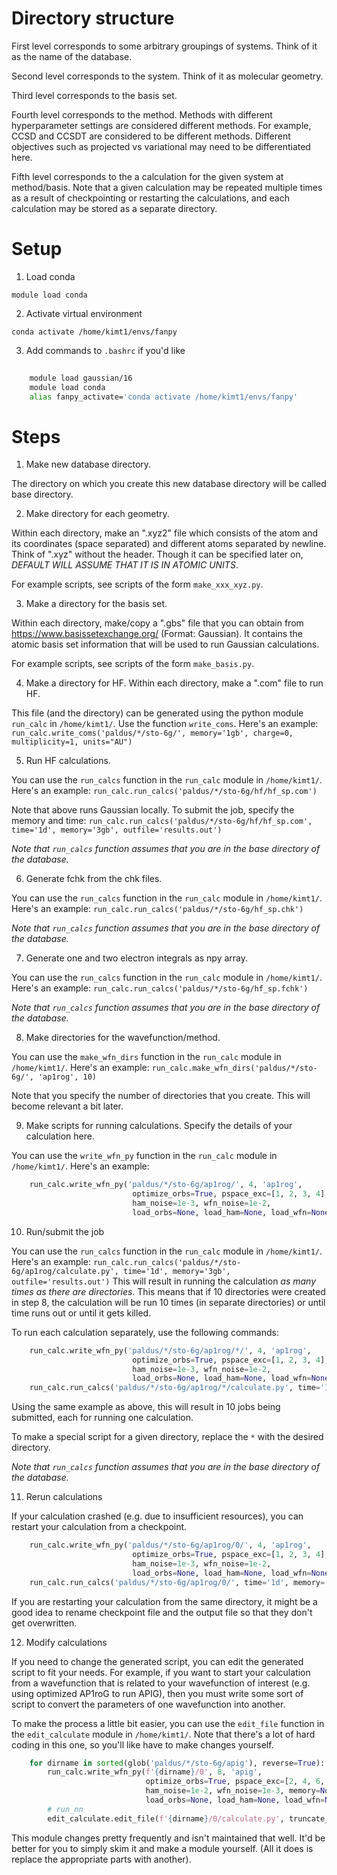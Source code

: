 Directory structure
===================
First level corresponds to some arbitrary groupings of systems. Think of it as the name of the
database.

Second level corresponds to the system. Think of it as molecular geometry.

Third level corresponds to the basis set.

Fourth level corresponds to the method. Methods with different hyperparameter settings are
considered different methods. For example, CCSD and CCSDT are considered to be different methods.
Different objectives such as projected vs variational may need to be differentiated here.

Fifth level corresponds to the a calculation for the given system at method/basis. Note that a given
calculation may be repeated multiple times as a result of checkpointing or restarting the
calculations, and each calculation may be stored as a separate directory.


Setup
=====

1. Load conda

`module load conda`

2. Activate virtual environment

`conda activate /home/kimt1/envs/fanpy`

3. Add commands to `.bashrc` if you'd like

```bash
  
    module load gaussian/16
    module load conda
    alias fanpy_activate='conda activate /home/kimt1/envs/fanpy'
```

Steps
=====

1. Make new database directory.

The directory on which you create this new database directory will be called base directory.


2. Make directory for each geometry.
   
Within each directory, make an ".xyz2" file which consists of the atom and its coordinates (space
separated) and different atoms separated by newline. Think of ".xyz" without the header. Though it
can be specified later on, *DEFAULT WILL ASSUME THAT IT IS IN ATOMIC UNITS*.

For example scripts, see scripts of the form `make_xxx_xyz.py`.


3. Make a directory for the basis set.
   
Within each directory, make/copy a ".gbs" file that you can obtain from
https://www.basissetexchange.org/ (Format: Gaussian). It contains the atomic basis set information
that will be used to run Gaussian calculations.

For example scripts, see scripts of the form `make_basis.py`.


4. Make a directory for HF. Within each directory, make a ".com" file to run HF.

This file (and the directory) can be generated using the python module `run_calc` in `/home/kimt1/`.
Use the function `write_coms`. Here's an example:
`run_calc.write_coms('paldus/*/sto-6g/', memory='1gb', charge=0, multiplicity=1, units="AU")`


5. Run HF calculations.

You can use the `run_calcs` function in the `run_calc` module in `/home/kimt1/`. Here's an example:
`run_calc.run_calcs('paldus/*/sto-6g/hf/hf_sp.com')`

Note that above runs Gaussian locally. To submit the job, specify the memory and time:
`run_calc.run_calcs('paldus/*/sto-6g/hf/hf_sp.com', time='1d', memory='3gb', outfile='results.out')`

*Note that `run_calcs` function assumes that you are in the base directory of the database.*


6. Generate fchk from the chk files.

You can use the `run_calcs` function in the `run_calc` module in `/home/kimt1/`. Here's an example:
`run_calc.run_calcs('paldus/*/sto-6g/hf_sp.chk')`

*Note that `run_calcs` function assumes that you are in the base directory of the database.*


7. Generate one and two electron integrals as npy array.

You can use the `run_calcs` function in the `run_calc` module in `/home/kimt1/`. Here's an example:
`run_calc.run_calcs('paldus/*/sto-6g/hf_sp.fchk')`

*Note that `run_calcs` function assumes that you are in the base directory of the database.*


8. Make directories for the wavefunction/method.

You can use the `make_wfn_dirs` function in the `run_calc` module in `/home/kimt1/`. Here's an
example:
`run_calc.make_wfn_dirs('paldus/*/sto-6g/', 'ap1rog', 10)`

Note that you specify the number of directories that you create. This will become relevant a bit
 later.


9. Make scripts for running calculations. Specify the details of your calculation here.

You can use the `write_wfn_py` function in the `run_calc` module in `/home/kimt1/`. Here's an
example:
```python
    run_calc.write_wfn_py('paldus/*/sto-6g/ap1rog/', 4, 'ap1rog', 
                           optimize_orbs=True, pspace_exc=[1, 2, 3, 4], objective='one_energy', solver='cma',
                           ham_noise=1e-3, wfn_noise=1e-2,
                           load_orbs=None, load_ham=None, load_wfn=None)
```

10. Run/submit the job

You can use the `run_calcs` function in the `run_calc` module in `/home/kimt1/`. Here's an example:
`run_calc.run_calcs('paldus/*/sto-6g/ap1rog/calculate.py', time='1d', memory='3gb', outfile='results.out')`
This will result in running the calculation *as many times as there are directories*. This means
that if 10 directories were created in step 8, the calculation will be run 10 times (in separate
directories) or until time runs out or until it gets killed.

To run each calculation separately, use the following commands:
```python
    run_calc.write_wfn_py('paldus/*/sto-6g/ap1rog/*/', 4, 'ap1rog', 
                           optimize_orbs=True, pspace_exc=[1, 2, 3, 4], objective='one_energy', solver='cma',
                           ham_noise=1e-3, wfn_noise=1e-2,
                           load_orbs=None, load_ham=None, load_wfn=None)
    run_calc.run_calcs('paldus/*/sto-6g/ap1rog/*/calculate.py', time='1d', memory='3gb', outfile='results.out')
```

Using the same example as above, this will result in 10 jobs being submitted, each for running one
calculation.

To make a special script for a given directory, replace the `*` with the desired directory.

*Note that `run_calcs` function assumes that you are in the base directory of the database.*


11. Rerun calculations

If your calculation crashed (e.g. due to insufficient resources), you can restart your calculation
from a checkpoint.

```python
    run_calc.write_wfn_py('paldus/*/sto-6g/ap1rog/0/', 4, 'ap1rog', 
                           optimize_orbs=True, pspace_exc=[1, 2, 3, 4], objective='one_energy', solver='cma',
                           ham_noise=1e-3, wfn_noise=1e-2,
                           load_orbs=None, load_ham=None, load_wfn=None, load_chk='checkpoint.npy')
    run_calc.run_calcs('paldus/*/sto-6g/ap1rog/0/', time='1d', memory='3gb', outfile='results.out')
```

If you are restarting your calculation from the same directory, it might be a good idea to rename
checkpoint file and the output file so that they don't get overwritten.


12. Modify calculations

If you need to change the generated script, you can edit the generated script to fit your needs.
For example, if you want to start your calculation from a wavefunction that is related to your
wavefunction of interest (e.g. using optimized AP1roG to run APIG), then you must write some sort
of script to convert the parameters of one wavefunction into another.

To make the process a little bit easier, you can use the `edit_file` function in the
`edit_calculate` module in `/home/kimt1/`. Note that there's a lot of hard coding in this one, so
you'll like have to make changes yourself.

```python
    for dirname in sorted(glob('paldus/*/sto-6g/apig'), reverse=True):
        run_calc.write_wfn_py(f'{dirname}/0', 8, 'apig',
                              optimize_orbs=True, pspace_exc=[2, 4, 6, 8], objective='one_energy', solver='minimize',
                              ham_noise=1e-2, wfn_noise=1e-3, memory=None,
                              load_orbs=None, load_ham=None, load_wfn=None, load_chk='../../ap1rog/2/checkpoint.npy')
        # run_nn
        edit_calculate.edit_file(f'{dirname}/0/calculate.py', truncate_projection=False, proj_seniority=True, energy_constraint=False, cma=False, ap1rog_chk=True)
```

This module changes pretty frequently and isn't maintained that well. It'd be better for you to
simply skim it and make a module yourself. (All it does is replace the appropriate parts with
another).
